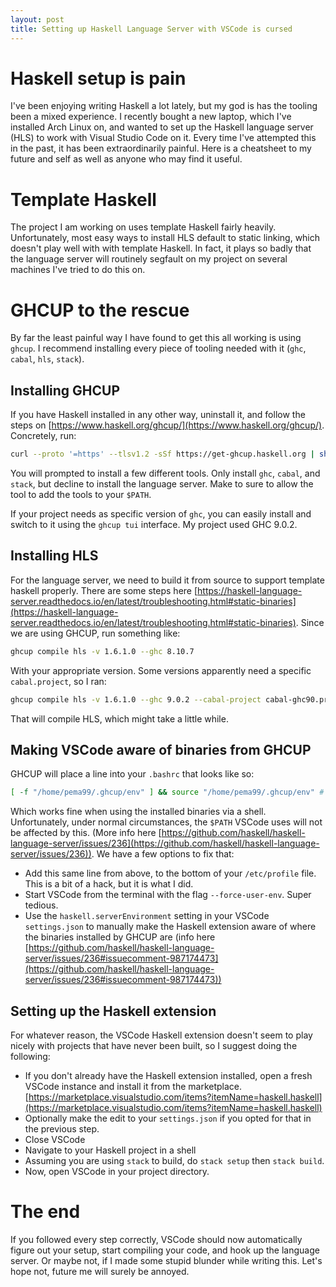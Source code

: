 ```yaml
---
layout: post
title: Setting up Haskell Language Server with VSCode is cursed
---
```

# Haskell setup is pain
I've been enjoying writing Haskell a lot lately, but my god is has the tooling been a mixed experience. I recently bought a new laptop, which I've installed Arch Linux on, and wanted to set up the Haskell language server (HLS) to work with Visual Studio Code on it. Every time I've attempted this in the past, it has been extraordinarily painful. Here is a cheatsheet to my future and self as well as anyone who may find it useful.

# Template Haskell
The project I am working on uses template Haskell fairly heavily. Unfortunately, most easy ways to install HLS default to static linking, which doesn't play well with with template Haskell. In fact, it plays so badly that the language server will routinely segfault on my project on several machines I've tried to do this on.

# GHCUP to the rescue
By far the least painful way I have found to get this all working is using `ghcup`. I recommend installing every piece of tooling needed with it (`ghc`, `cabal`, `hls`, `stack`). 

## Installing GHCUP
If you have Haskell installed in any other way, uninstall it, and follow the steps on [https://www.haskell.org/ghcup/](https://www.haskell.org/ghcup/). Concretely, run:

```sh
curl --proto '=https' --tlsv1.2 -sSf https://get-ghcup.haskell.org | sh
```

You will prompted to install a few different tools. Only install `ghc`, `cabal`, and `stack`, but decline to install the language server. Make to sure to allow the tool to add the tools to your `$PATH`.

If your project needs as specific version of `ghc`, you can easily install and switch to it using the `ghcup tui` interface. My project used GHC 9.0.2.

## Installing HLS
For the language server, we need to build it from source to support template haskell properly. There are some steps here [https://haskell-language-server.readthedocs.io/en/latest/troubleshooting.html#static-binaries](https://haskell-language-server.readthedocs.io/en/latest/troubleshooting.html#static-binaries). Since we are using GHCUP, run something like:

```sh
ghcup compile hls -v 1.6.1.0 --ghc 8.10.7
```

With your appropriate version. Some versions apparently need a specific `cabal.project`, so I ran:
```sh
ghcup compile hls -v 1.6.1.0 --ghc 9.0.2 --cabal-project cabal-ghc90.project
```

That will compile HLS, which might take a little while.

## Making VSCode aware of binaries from GHCUP
GHCUP will place a line into your `.bashrc` that looks like so:
```sh
[ -f "/home/pema99/.ghcup/env" ] && source "/home/pema99/.ghcup/env" # ghcup-env
```
Which works fine when using the installed binaries via a shell. Unfortunately, under normal circumstances, the `$PATH` VSCode uses will not be affected by this. (More info here [https://github.com/haskell/haskell-language-server/issues/236](https://github.com/haskell/haskell-language-server/issues/236)). We have a few options to fix that:

- Add this same line from above, to the bottom of your `/etc/profile` file. This is a bit of a hack, but it is what I did.
- Start VSCode from the terminal with the flag `--force-user-env`. Super tedious.
- Use the `haskell.serverEnvironment` setting in your VSCode `settings.json` to manually make the Haskell extension aware of where the binaries installed by GHCUP are (info here [https://github.com/haskell/haskell-language-server/issues/236#issuecomment-987174473](https://github.com/haskell/haskell-language-server/issues/236#issuecomment-987174473))

## Setting up the Haskell extension
For whatever reason, the VSCode Haskell extension doesn't seem to play nicely with projects that have never been built, so I suggest doing the following:

- If you don't already have the Haskell extension installed, open a fresh VSCode instance and install it from the marketplace. [https://marketplace.visualstudio.com/items?itemName=haskell.haskell](https://marketplace.visualstudio.com/items?itemName=haskell.haskell)
- Optionally make the edit to your `settings.json` if you opted for that in the previous step.
- Close VSCode
- Navigate to your Haskell project in a shell
- Assuming you are using `stack` to build, do `stack setup` then `stack build`.
- Now, open VSCode in your project directory.

# The end
If you followed every step correctly, VSCode should now automatically figure out your setup, start compiling your code, and hook up the language server. Or maybe not, if I made some stupid blunder while writing this. Let's hope not, future me will surely be annoyed.


